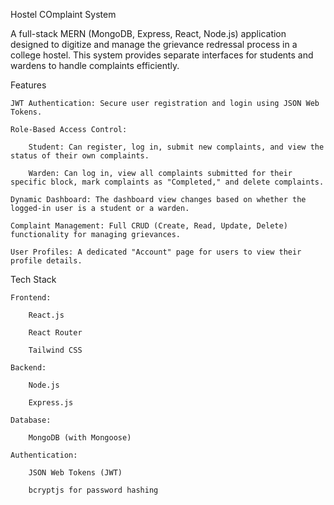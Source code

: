 Hostel COmplaint System 

A full-stack MERN (MongoDB, Express, React, Node.js) application designed to digitize and manage the grievance redressal process in a college hostel. This system provides separate interfaces for students and wardens to handle complaints efficiently.

Features

    JWT Authentication: Secure user registration and login using JSON Web Tokens.

    Role-Based Access Control:

        Student: Can register, log in, submit new complaints, and view the status of their own complaints.

        Warden: Can log in, view all complaints submitted for their specific block, mark complaints as "Completed," and delete complaints.

    Dynamic Dashboard: The dashboard view changes based on whether the logged-in user is a student or a warden.

    Complaint Management: Full CRUD (Create, Read, Update, Delete) functionality for managing grievances.

    User Profiles: A dedicated "Account" page for users to view their profile details.

Tech Stack

    Frontend:

        React.js

        React Router

        Tailwind CSS

    Backend:

        Node.js

        Express.js

    Database:

        MongoDB (with Mongoose)

    Authentication:

        JSON Web Tokens (JWT)

        bcryptjs for password hashing
